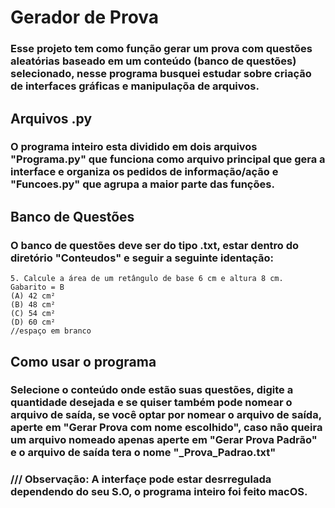 # Gerador de Prova

### Esse projeto tem como função gerar um prova com questões aleatórias baseado em um conteúdo (banco de questões) selecionado, nesse programa busquei estudar sobre criação de interfaces gráficas e manipulaçõa de arquivos.

## Arquivos .py
### O programa inteiro esta dividido em dois arquivos "Programa.py" que funciona como arquivo principal que gera a interface e organiza os pedidos de informação/ação e "Funcoes.py" que agrupa a maior parte das funções.

## Banco de Questões
### O banco de questões deve ser do tipo .txt, estar dentro do diretório "Conteudos" e seguir a seguinte identação:

    5. Calcule a área de um retângulo de base 6 cm e altura 8 cm.
    Gabarito = B
    (A) 42 cm²
    (B) 48 cm²
    (C) 54 cm²
    (D) 60 cm²
    //espaço em branco

## Como usar o programa
### Selecione o conteúdo onde estão suas questões, digite a quantidade desejada e se quiser também pode nomear o arquivo de saída, se você optar por nomear o arquivo de saída, aperte em "Gerar Prova com nome escolhido", caso não queira um arquivo nomeado apenas aperte em "Gerar Prova Padrão" e o arquivo de saída tera o nome "_Prova_Padrao.txt"

### /// Observação: A interfaçe pode estar desrregulada dependendo do seu S.O, o programa inteiro foi feito macOS.

